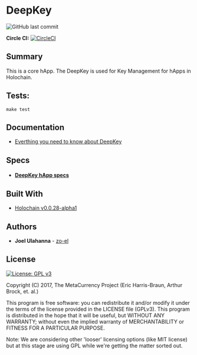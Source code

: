 # DeepKey

![GitHub last commit](https://img.shields.io/github/last-commit/holo-host/DeepKey.svg)

**Circle CI:** [![CircleCI](https://circleci.com/gh/Holo-Host/DeepKey.svg?style=svg)](https://circleci.com/gh/holo-host/DeepKey)

## Summary
This is a core hApp. The DeepKey is used for Key Management for hApps in Holochain.

## Tests:
`make test`

## Documentation
- [Everthing you need to know about DeepKey](https://hackmd.io/@zo-el/hc-deepkey/)
## Specs
- #### [DeepKey hApp specs](https://hackmd.io/UbfvwQdJRKaAHI9Xa7F3VA)

## Built With
* [Holochain v0.0.28-alpha1](https://github.com/holochain/holochain-rust)

## Authors
* **Joel Ulahanna** - [zo-el](https://github.com/zo-el)

## License
[![License: GPL v3](https://img.shields.io/badge/License-GPL%20v3-blue.svg)](http://www.gnu.org/licenses/gpl-3.0)

Copyright (C) 2017, The MetaCurrency Project (Eric Harris-Braun, Arthur Brock, et. al.)

This program is free software: you can redistribute it and/or modify it under the terms of the license provided in the LICENSE file (GPLv3). This program is distributed in the hope that it will be useful, but WITHOUT ANY WARRANTY; without even the implied warranty of MERCHANTABILITY or FITNESS FOR A PARTICULAR PURPOSE.

Note: We are considering other 'looser' licensing options (like MIT license) but at this stage are using GPL while we're getting the matter sorted out.
